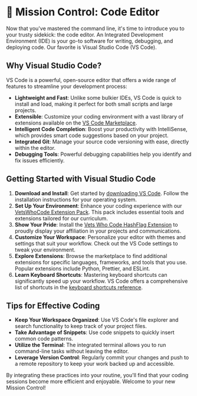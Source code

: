 # 🚀 Mission Control: Code Editor

Now that you've mastered the command line, it's time to introduce you to your trusty sidekick: the code editor. An Integrated Development Environment (IDE) is your go-to software for writing, debugging, and deploying code. Our favorite is Visual Studio Code (VS Code).

## Why Visual Studio Code?

VS Code is a powerful, open-source editor that offers a wide range of features to streamline your development process:

- **Lightweight and Fast**: Unlike some bulkier IDEs, VS Code is quick to install and load, making it perfect for both small scripts and large projects.
- **Extensible**: Customize your coding environment with a vast library of extensions available on the [VS Code Marketplace](https://marketplace.visualstudio.com/).
- **Intelligent Code Completion**: Boost your productivity with IntelliSense, which provides smart code suggestions based on your project.
- **Integrated Git**: Manage your source code versioning with ease, directly within the editor.
- **Debugging Tools**: Powerful debugging capabilities help you identify and fix issues efficiently.

## Getting Started with Visual Studio Code

1. **Download and Install**: Get started by [downloading VS Code](https://code.visualstudio.com/). Follow the installation instructions for your operating system.
2. **Set Up Your Environment**: Enhance your coding experience with our [VetsWhoCode Extension Pack](https://marketplace.visualstudio.com/items?itemName=VetsWhoCode.vetswhocode-extension-pack). This pack includes essential tools and extensions tailored for our curriculum.
3. **Show Your Pride**: Install the [Vets Who Code HashFlag Extension](https://marketplace.visualstudio.com/items?itemName=OfficialVetsWhoCode.HashFlag) to proudly display your affiliation in your projects and communications.
4. **Customize Your Workspace**: Personalize your editor with themes and settings that suit your workflow. Check out the VS Code settings to tweak your environment.
5. **Explore Extensions**: Browse the marketplace to find additional extensions for specific languages, frameworks, and tools that you use. Popular extensions include Python, Prettier, and ESLint.
6. **Learn Keyboard Shortcuts**: Mastering keyboard shortcuts can significantly speed up your workflow. VS Code offers a comprehensive list of shortcuts in the [keyboard shortcuts reference](https://code.visualstudio.com/docs/getstarted/keybindings).

## Tips for Effective Coding

- **Keep Your Workspace Organized**: Use VS Code's file explorer and search functionality to keep track of your project files.
- **Take Advantage of Snippets**: Use code snippets to quickly insert common code patterns.
- **Utilize the Terminal**: The integrated terminal allows you to run command-line tasks without leaving the editor.
- **Leverage Version Control**: Regularly commit your changes and push to a remote repository to keep your work backed up and accessible.

By integrating these practices into your routine, you'll find that your coding sessions become more efficient and enjoyable. Welcome to your new Mission Control!